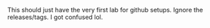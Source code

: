 This should just have the very first lab for github setups.
Ignore the releases/tags. I got confused lol.
